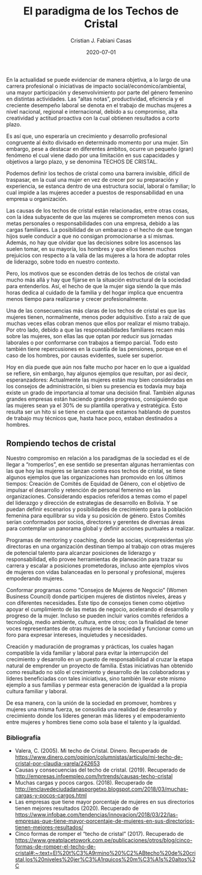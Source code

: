 ﻿---
layout: post
title: "El paradigma de los Techos de Cristal"
date: 2020-07-01
description: "En la actualidad se puede evidenciar de manera objetiva, a lo largo de una carrera profesional o iniciativas de impacto social/econ..."
banner_image: ej_14_paradoja_techos_cristal_cover.jpg
category: Genero 
tags: [Género, Techos de cristal]
author: Cristian J. Fabiani Casas
---

En la actualidad se puede evidenciar de manera objetiva, a lo largo de una carrera profesional o iniciativas de impacto social/económico/ambiental, una mayor participación y desenvolvimiento por parte del género femenino en distintas actividades. Las “altas notas”, productividad, eficiencia y el creciente desempeño laboral se denota en el trabajo de muchas mujeres a nivel nacional, regional e internacional, debido a su compromiso, alta creatividad y actitud proactiva con la cual obtienen resultados a corto plazo.

Es así que, uno esperaría un crecimiento y desarrollo profesional congruente al éxito divisado en determinado momento por una mujer. Sin embargo, pese a destacar en diferentes ámbitos, ocurre un pequeño (gran) fenómeno el cual viene dado por una limitación en sus capacidades y objetivos a largo plazo, y se denomina TECHOS DE CRISTAL.
                                                                                       
Podemos definir los techos de cristal como una barrera invisible, difícil de traspasar, en la cual una mujer en vez de crecer por su preparación y experiencia, se estanca dentro de una estructura social, laboral o familiar; lo cual impide a las mujeres acceder a puestos de responsabilidad en una empresa u organización.

Las causas de los techos de cristal están relacionadas, entre otras cosas, con la idea subyacente de que las mujeres se comprometen menos con sus metas personales o responsabilidades con una empresa, debido a las cargas familiares. La posibilidad de un embarazo o el hecho de que tengan hijos suele conducir a que no consigan promocionarse a sí mismas. Además, no hay que olvidar que las decisiones sobre los ascensos las suelen tomar, en su mayoría, los hombres y que ellos tienen muchos prejuicios con respecto a la valía de las mujeres a la hora de adoptar roles de liderazgo, sobre todo en nuestro contexto.

Pero, los motivos que se esconden detrás de los techos de cristal van mucho más allá y hay que fijarse en la situación estructural de la sociedad para entenderlos. Así, el hecho de que la mujer siga siendo la que más horas dedica al cuidado de la familia y del hogar implica que encuentra menos tiempo para realizarse y crecer profesionalmente.

Una de las consecuencias más claras de los techos de cristal es que las mujeres tienen, normalmente, menos poder adquisitivo. Esto a raíz de que muchas veces ellas cobran menos que ellos por realizar el mismo trabajo. Por otro lado, debido a que las responsabilidades familiares recaen más sobre las mujeres, son ellas las que optan por reducir sus jornadas laborales o por conformarse con trabajos a tiempo parcial. Todo esto también tiene repercusiones en la cuantía de las pensiones, porque en el caso de los hombres, por causas evidentes, suele ser superior.

Hoy en día puede que aún nos falte mucho por hacer en lo que a igualdad se refiere, sin embargo, hay algunos ejemplos que resultan, por así decir, esperanzadores: Actualmente las mujeres están muy bien consideradas en los consejos de administración, si bien su presencia es todavía muy baja existe un grado de importancia al tomar una decisión final. También algunas grandes empresas están haciendo grandes progresos, consiguiendo que las mujeres sean ya el 30% de su plantilla operativa y estratégica. Esto resulta ser un hito si se tiene en cuenta que estamos hablando de puestos de trabajo muy técnicos que, hasta hace poco, estaban destinados a hombres.

## Rompiendo techos de cristal

Nuestro compromiso en relación a los paradigmas de la sociedad es el de llegar a “romperlos”, en ese sentido se presentan algunas herramientas con las que hoy las mujeres se lanzan contra esos techos de cristal, se tiene algunos ejemplos que las organizaciones han promovido en los últimos tiempos:
Creación de Comités de Equidad de Género, con el objetivo de impulsar el desarrollo y retención de personal femenino en las organizaciones. Considerando espacios referidos a temas como el papel del liderazgo y dirección de estrategias de desarrollo en Bolivia. Y se puedan definir escenarios y posibilidades de crecimiento para la población femenina para equilibrar su vida y su posición de género. Estos Comités serían conformados por socios, directores y gerentes de diversas áreas para contemplar un panorama global y definir acciones puntuales a realizar.

Programas de mentoring y coaching, donde las socias, vicepresidentas y/o directoras en una organización destinan tiempo al trabajo con otras mujeres de potencial talento para alcanzar posiciones de liderazgo y responsabilidad, ello provee herramientas de planeación para trazar su carrera y escalar a posiciones prometedoras, incluso ante ejemplos vivos de mujeres con vidas balanceadas en lo personal y profesional, mujeres empoderando mujeres. 

Conformar programas como “Consejos de Mujeres de Negocio” (Women Business Council) donde participen mujeres de distintos niveles, áreas y con diferentes necesidades. Este tipo de consejos tienen como objetivo apoyar el cumplimiento de las metas de negocio, acelerando el desarrollo y progreso de la mujer. Incluso se pueden incluir varios comités referidos a tecnología, medio ambiente, cultura, entre otros; con la finalidad de tener voces representantes de otras mujeres de la sociedad y funcionar como un foro para expresar intereses, inquietudes y necesidades.

Creación y maduración de programas y prácticas, los cuales hagan compatible la vida familiar y laboral para evitar la interrupción del crecimiento y desarrollo en un puesto de responsabilidad al cruzar la etapa natural de emprender un proyecto de familia.  Estas iniciativas han obtenido como resultado no sólo el crecimiento y desarrollo de las colaboradoras y líderes beneficiadas con tales iniciativas, sino también llevar este mismo ejemplo a sus familias y permear esta generación de igualdad a la propia cultura familiar y laboral.

De esa manera, con la unión de la sociedad en promover, hombres y mujeres una misma fuerza, se consolida una realidad de desarrollo y crecimiento donde los líderes generan más líderes y el empoderamiento entre mujeres y hombres tiene como sola base el talento y la igualdad.

### Bibliografía
- Valera, C. (2005). Mi techo de Cristal. Dinero. Recuperado de https://www.dinero.com/opinion/columnistas/articulo/mi-techo-de-cristal-por-claudia-varela/242653
- Causas y consecuencias del techo de cristal. (2019). Recuperado de http://empresas.infoempleo.com/hrtrends/causas-techo-cristal
- Muchas cargas y pocos cargos. (2018). Recuperado de http://enclavedeciudadanasporgetxo.blogspot.com/2018/03/muchas-cargas-y-pocos-cargos.html
- Las empresas que tiene mayor porcentaje de mujeres en sus directorios tienen mejores resultados (2020). Recuperado de https://www.infobae.com/tendencias/innovacion/2018/03/22/las-empresas-que-tiene-mayor-porcentaje-de-mujeres-en-sus-directorios-tienen-mejores-resultados/
- Cinco formas de romper el “techo de cristal” (2017). Recuperado de  https://www.greatplacetowork.com.pe/publicaciones/otros/blog/cinco-formas-de-romper-el-techo-de-cristal#:~:text=El%20t%C3%A9rmino%20%C2%ABtecho%20de%20cristal,los%20niveles%20jer%C3%A1rquicos%20m%C3%A1s%20altos%2C
